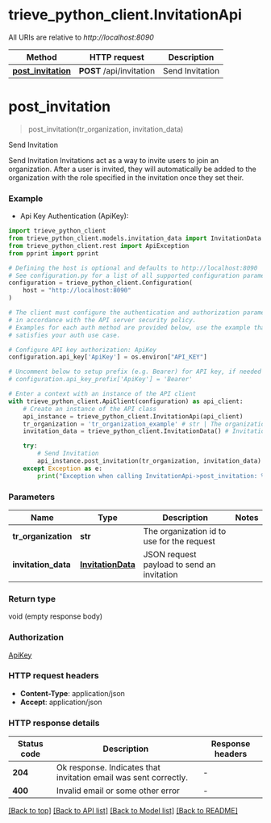 # trieve_python_client.InvitationApi

All URIs are relative to *http://localhost:8090*

Method | HTTP request | Description
------------- | ------------- | -------------
[**post_invitation**](InvitationApi.md#post_invitation) | **POST** /api/invitation | Send Invitation


# **post_invitation**
> post_invitation(tr_organization, invitation_data)

Send Invitation

Send Invitation  Invitations act as a way to invite users to join an organization. After a user is invited, they will automatically be added to the organization with the role specified in the invitation once they set their.

### Example

* Api Key Authentication (ApiKey):

```python
import trieve_python_client
from trieve_python_client.models.invitation_data import InvitationData
from trieve_python_client.rest import ApiException
from pprint import pprint

# Defining the host is optional and defaults to http://localhost:8090
# See configuration.py for a list of all supported configuration parameters.
configuration = trieve_python_client.Configuration(
    host = "http://localhost:8090"
)

# The client must configure the authentication and authorization parameters
# in accordance with the API server security policy.
# Examples for each auth method are provided below, use the example that
# satisfies your auth use case.

# Configure API key authorization: ApiKey
configuration.api_key['ApiKey'] = os.environ["API_KEY"]

# Uncomment below to setup prefix (e.g. Bearer) for API key, if needed
# configuration.api_key_prefix['ApiKey'] = 'Bearer'

# Enter a context with an instance of the API client
with trieve_python_client.ApiClient(configuration) as api_client:
    # Create an instance of the API class
    api_instance = trieve_python_client.InvitationApi(api_client)
    tr_organization = 'tr_organization_example' # str | The organization id to use for the request
    invitation_data = trieve_python_client.InvitationData() # InvitationData | JSON request payload to send an invitation

    try:
        # Send Invitation
        api_instance.post_invitation(tr_organization, invitation_data)
    except Exception as e:
        print("Exception when calling InvitationApi->post_invitation: %s\n" % e)
```



### Parameters


Name | Type | Description  | Notes
------------- | ------------- | ------------- | -------------
 **tr_organization** | **str**| The organization id to use for the request | 
 **invitation_data** | [**InvitationData**](InvitationData.md)| JSON request payload to send an invitation | 

### Return type

void (empty response body)

### Authorization

[ApiKey](../README.md#ApiKey)

### HTTP request headers

 - **Content-Type**: application/json
 - **Accept**: application/json

### HTTP response details

| Status code | Description | Response headers |
|-------------|-------------|------------------|
**204** | Ok response. Indicates that invitation email was sent correctly. |  -  |
**400** | Invalid email or some other error |  -  |

[[Back to top]](#) [[Back to API list]](../README.md#documentation-for-api-endpoints) [[Back to Model list]](../README.md#documentation-for-models) [[Back to README]](../README.md)

